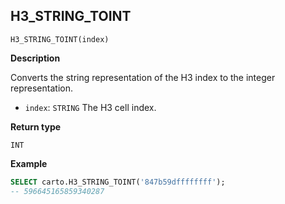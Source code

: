 ## H3_STRING_TOINT

```sql:signature
H3_STRING_TOINT(index)
```

**Description**

Converts the string representation of the H3 index to the integer representation.

* `index`: `STRING` The H3 cell index.

**Return type**

`INT`

**Example**

```sql
SELECT carto.H3_STRING_TOINT('847b59dffffffff');
-- 596645165859340287
```
